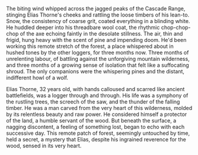 The biting wind whipped across the jagged peaks of the Cascade Range, stinging Elias Thorne's cheeks and rattling the loose timbers of his lean-to.  Snow, the consistency of coarse grit, coated everything in a blinding white.  He huddled deeper into his threadbare wool coat, the rhythmic chop-chop-chop of the axe echoing faintly in the desolate stillness.  The air, thin and frigid, hung heavy with the scent of pine and impending doom.  He'd been working this remote stretch of the forest, a place whispered about in hushed tones by the other loggers, for three months now.  Three months of unrelenting labour, of battling against the unforgiving mountain wilderness, and three months of a growing sense of isolation that felt like a suffocating shroud. The only companions were the whispering pines and the distant, indifferent howl of a wolf.

Elias Thorne, 32 years old, with hands calloused and scarred like ancient battlefields, was a logger through and through. His life was a symphony of the rustling trees, the screech of the saw, and the thunder of the falling timber.  He was a man carved from the very heart of this wilderness, molded by its relentless beauty and raw power. He considered himself a protector of the land, a humble servant of the wood. But beneath the surface, a nagging discontent, a feeling of something lost, began to echo with each successive day. This remote patch of forest, seemingly untouched by time, held a secret, a mystery that Elias, despite his ingrained reverence for the wood, sensed in its very heart.
